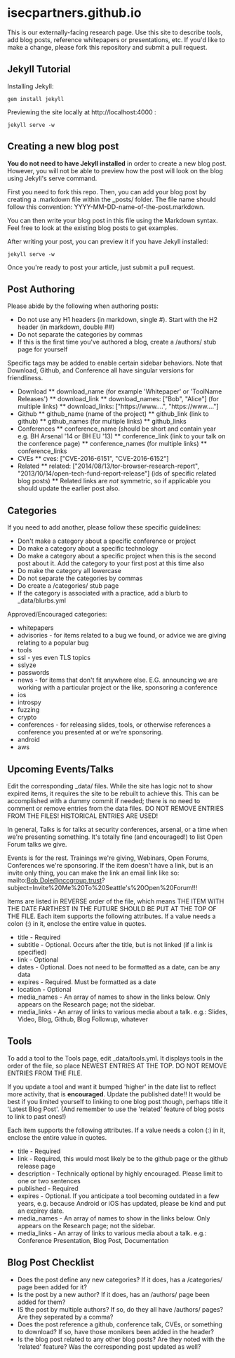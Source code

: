 isecpartners.github.io
======================

This is our externally-facing research page. Use this site to describe tools,
add blog posts, reference whitepapers or presentations, etc. If you'd like to
make a change, please fork this repository and submit a pull request.


Jekyll Tutorial
---------------

Installing Jekyll:

    gem install jekyll


Previewing the site locally at http://localhost:4000 :

    jekyll serve -w


Creating a new blog post
------------------------

__You do not need to have Jekyll installed__ in order to create a new blog post.
However, you will not be able to preview how the post will look on the blog using
Jekyll's serve command.

First you need to fork this repo. Then, you can add your blog post by creating
a .markdown file within the _posts/ folder. The file name should follow this
convention: YYYY-MM-DD-name-of-the-post.markdown.

You can then write your blog post in this file using the Markdown syntax. Feel
free to look at the existing blog posts to get examples.

After writing your post, you can preview it if you have Jekyll installed:

    jekyll serve -w

Once you're ready to post your article, just submit a pull request.

Post Authoring
--------------

Please abide by the following when authoring posts:

* Do not use any H1 headers (in markdown, single #). Start with the H2 header (in markdown, double ##)
* Do not separate the categories by commas
* If this is the first time you've authored a blog, create a /authors/ stub page for yourself

Specific tags may be added to enable certain sidebar behaviors. Note that Download, Github, and Conference all have singular versions for friendliness.

* Download
** download_name (for example 'Whitepaper' or 'ToolName Releases')
** download_link
** download_names: ["Bob", "Alice"] (for multiple links)
** download_links: ["https://www....", "https://www...."]
* Github
** github_name (name of the project)
** github_link (link to github)
** github_names (for multiple links)
** github_links
* Conferences
** conference_name (should be short and contain year  e.g. BH Arsenal '14 or BH EU '13)
** conference_link (link to your talk on the conference page)
** conference_names (for multiple links)
** conference_links
* CVEs
** cves: ["CVE-2016-6151", "CVE-2016-6152"]
* Related
** related: ["2014/08/13/tor-browser-research-report", "2013/10/14/open-tech-fund-report-release"] (ids of specific related blog posts)
** Related links are _not_ symmetric, so if applicable you should update the earlier post also.


Categories
----------

If you need to add another, please follow these specific guidelines:

* Don't make a category about a specific conference or project
* Do make a category about a specific technology
* Do make a category about a specific project when this is the second post about it. Add the category to your first post at this time also
* Do make the category all lowercase
* Do not separate the categories by commas
* Do create a /categories/ stub page
* If the category is associated with a practice, add a blurb to _data/blurbs.yml


Approved/Encouraged categories:

* whitepapers
* advisories - for items related to a bug we found, or advice we are giving relating to a popular bug
* tools
* ssl - yes even TLS topics
* sslyze
* passwords
* news - for items that don't fit anywhere else. E.G. announcing we are working with a particular project or the like, sponsoring a conference
* ios
* introspy
* fuzzing
* crypto
* conferences - for releasing slides, tools, or otherwise references a conference you presented at or we're sponsoring.
* android
* aws

Upcoming Events/Talks
---------------------

Edit the corresponding _data/ files. While the site has logic not to show expired items, it requires the site to be rebuilt to achieve this. This can be accomplished with a dummy commit if needed; there is no need to comment or remove entries from the data files. DO NOT REMOVE ENTRIES FROM THE FILES! HISTORICAL ENTRIES ARE USED!

In general, Talks is for talks at security conferences, arsenal, or a time when we're presenting something. It's totally fine (and encouraged!) to list Open Forum talks we give.

Events is for the rest. Trainings we're giving, Webinars, Open Forums, Conferences we're sponsoring. If the item doesn't have a link, but is an invite only thing, you can make the link an email link like so:  mailto:Bob.Dole@nccgroup.trust?subject=Invite%20Me%20To%20Seattle's%20Open%20Forum!!!

Items are listed in REVERSE order of the file, which means THE ITEM WITH THE DATE FARTHEST IN THE FUTURE SHOULD BE PUT AT THE TOP OF THE FILE. Each item supports the following attributes. If a value needs a colon (:) in it, enclose the entire value in quotes.

* title - Required
* subtitle - Optional. Occurs after the title, but is not linked (if a link is specified)
* link - Optional
* dates - Optional. Does not need to be formatted as a date, can be any data
* expires - Required. Must be formatted as a date
* location - Optional
* media_names - An array of names to show in the links below. Only appears on the Research page; not the sidebar.
* media_links -  An array of links to various media about a talk. e.g.: Slides, Video, Blog, Github, Blog Followup, whatever

Tools 
-------

To add a tool to the Tools page, edit _data/tools.yml.  It displays tools in the order of the file, so place NEWEST ENTRIES AT THE TOP.  DO NOT REMOVE ENTRIES FROM THE FILE.

If you update a tool and want it bumped 'higher' in the date list to reflect more activity, that is __encouraged__. Update the published date!! It would be best if you limited yourself to linking to one blog post though, perhaps title it 'Latest Blog Post'.  (And remember to use the 'related' feature of blog posts to link to past ones!)

Each item supports the following attributes. If a value needs a colon (:) in it, enclose the entire value in quotes.

* title - Required
* link - Required, this would most likely be to the github page or the github release page 
* description - Technically optional by highly encouraged. Please limit to one or two sentences
* published - Required
* expires - Optional. If you anticipate a tool becoming outdated in a few years, e.g. because Android or iOS has updated, please be kind and put an expirey date. 
* media_names - An array of names to show in the links below. Only appears on the Research page; not the sidebar.
* media_links -  An array of links to various media about a talk. e.g.: Conference Presentation, Blog Post, Documentation

Blog Post Checklist
-------------------

* Does the post define any new categories? If it does, has a /categories/ page been added for it?
* Is the post by a new author? If it does, has an /authors/ page been added for them?
* IS the post by multiple authors? If so, do they all have /authors/ pages? Are they seperated by a comma?
* Does the post reference a github, conference talk, CVEs, or something to download?  If so, have those monikers been added in the header?
* Is the blog post related to any other blog posts? Are they noted with the 'related' feature? Was the corresponding post updated as well?
